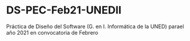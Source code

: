 # DS-PEC-Feb21-UNEDII

Práctica de Diseño del Software (G. en I. Informática de la UNED) parael año 2021 en convocatoria de Febrero
